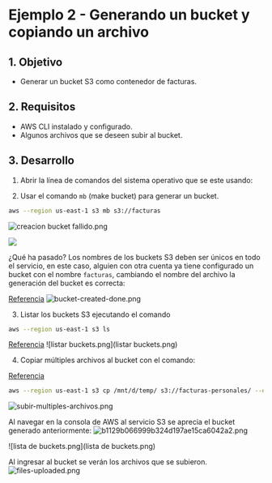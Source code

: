 # Ejemplo 2 - Generando un bucket y copiando un archivo

## 1. Objetivo 
- Generar un bucket S3 como contenedor de facturas.

## 2. Requisitos 
- AWS CLI instalado y configurado.
- Algunos archivos que se deseen subir al bucket.


## 3. Desarrollo 

1. Abrir la línea de comandos del sistema operativo que se este usando:

2. Usar el comando  `mb` (make bucket) para generar un bucket.
```sh
aws --region us-east-1 s3 mb s3://facturas
```
![creacion bucket fallido.png]()

<img src="creacion bucket fallido.png"><img>

¿Qué ha pasado? Los nombres de los buckets S3 deben ser únicos en todo el servicio, en este caso, alguien con otra cuenta ya tiene configurado un bucket con el nombre `facturas`, cambiando el nombre del archivo la generación del bucket es correcta:

[Referencia](https://awscli.amazonaws.com/v2/documentation/api/latest/reference/s3/mb.html)
![bucket-created-done.png](bucket-created-done.png)

3. Listar los buckets S3 ejecutando el comando 
```bash
aws --region us-east-1 s3 ls
```
[Referencia](https://awscli.amazonaws.com/v2/documentation/api/latest/reference/s3/ls.html)
![listar buckets.png](listar buckets.png)

4. Copiar múltiples archivos al bucket con el comando:

[Referencia](https://docs.aws.amazon.com/cli/latest/reference/s3/cp.html)
```bash
aws --region us-east-1 s3 cp /mnt/d/temp/ s3://facturas-personales/ --exclude "*" --include "LP*.zip" --recursive
```

![subir-multiples-archivos.png](subir-multiples-archivos.png)

Al navegar en la consola de AWS al servicio S3 se aprecia el bucket generado anteriormente:
![b1129b066999b324d197ae15ca6042a2.png](b1129b066999b324d197ae15ca6042a2.png)

![lista de buckets.png](lista de buckets.png)

Al ingresar al bucket se verán los archivos que se subieron.
![files-uploaded.png](files-uploaded.png)


